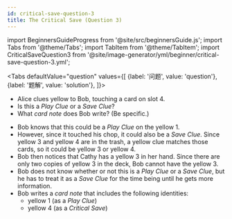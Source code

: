 ```yaml
---
id: critical-save-question-3
title: The Critical Save (Question 3)
---
```


import BeginnersGuideProgress from '@site/src/beginnersGuide.js';
import Tabs from '@theme/Tabs';
import TabItem from '@theme/TabItem';
import CriticalSaveQuestion3 from '@site/image-generator/yml/beginner/critical-save-question-3.yml';

<BeginnersGuideProgress id="critical-save-question-3" />

<!-- lint disable no-undefined-references -->

<Tabs
  defaultValue="question"
  values={[
    {label: '问题', value: 'question'},
    {label: '题解', value: 'solution'},
  ]}>
<TabItem value="question">

- Alice clues yellow to Bob, touching a card on slot 4.
- Is this a *Play Clue* or a *Save Clue*?
- What *card note* does Bob write? (Be specific.)

</TabItem>
<TabItem value="solution">

- Bob knows that this could be a *Play Clue* on the yellow 1.
- However, since it touched his chop, it could also be a *Save Clue*. Since yellow 3 and yellow 4 are in the trash, a yellow clue matches those cards, so it could be yellow 3 or yellow 4.
- Bob then notices that Cathy has a yellow 3 in her hand. Since there are only two copies of yellow 3 in the deck, Bob cannot have the yellow 3.
- Bob does not know whether or not this is a *Play Clue* or a *Save Clue*, but he has to treat it as a *Save Clue* for the time being until he gets more information.
- Bob writes a *card note* that includes the following identities:
  - yellow 1 (as a *Play Clue*)
  - yellow 4 (as a *Critical Save*)

</TabItem>
</Tabs>

<CriticalSaveQuestion3 />
